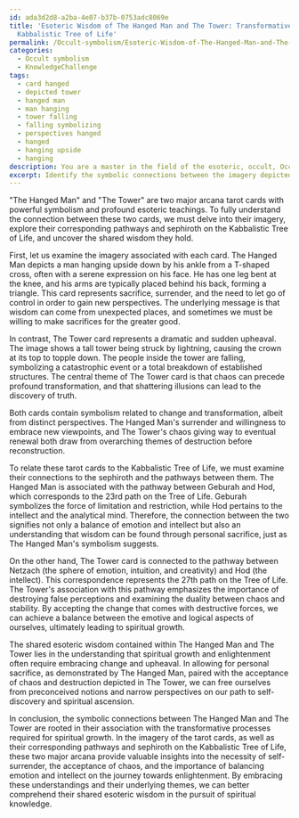 ```yaml
---
id: ada3d2d8-a2ba-4e07-b37b-0753adc8069e
title: 'Esoteric Wisdom of The Hanged Man and The Tower: Transformative Journey on
  Kabbalistic Tree of Life'
permalink: /Occult-symbolism/Esoteric-Wisdom-of-The-Hanged-Man-and-The-Tower-Transformative-Journey-on-Kabbalistic-Tree-of-Life/
categories:
  - Occult symbolism
  - KnowledgeChallenge
tags:
  - card hanged
  - depicted tower
  - hanged man
  - man hanging
  - tower falling
  - falling symbolizing
  - perspectives hanged
  - hanged
  - hanging upside
  - hanging
description: You are a master in the field of the esoteric, occult, Occult symbolism and Education. You are a writer of tests, challenges, textbooks and deep knowledge on Occult symbolism for initiates and students to gain deep insights and understanding from. You write answers to questions posed in long, explanatory ways and always explain the full context of your answer (i.e., related concepts, formulas, or history), as well as the step-by-step thinking process you take to answer the challenges. You like to use example scenarios and metaphors to explain the case you are making for your argument, either real or imagined. Summarize the key themes, ideas, and conclusions at the end.
excerpt: Identify the symbolic connections between the imagery depicted in the tarot cards "The Hanged Man" and "The Tower," and describe their shared esoteric wisdom in relation to the Kabbalistic Tree of Life, considering both the pathways and the sephiroth they correspond to.
---
```

"The Hanged Man" and "The Tower" are two major arcana tarot cards with powerful symbolism and profound esoteric teachings. To fully understand the connection between these two cards, we must delve into their imagery, explore their corresponding pathways and sephiroth on the Kabbalistic Tree of Life, and uncover the shared wisdom they hold.

First, let us examine the imagery associated with each card. The Hanged Man depicts a man hanging upside down by his ankle from a T-shaped cross, often with a serene expression on his face. He has one leg bent at the knee, and his arms are typically placed behind his back, forming a triangle. This card represents sacrifice, surrender, and the need to let go of control in order to gain new perspectives. The underlying message is that wisdom can come from unexpected places, and sometimes we must be willing to make sacrifices for the greater good.

In contrast, The Tower card represents a dramatic and sudden upheaval. The image shows a tall tower being struck by lightning, causing the crown at its top to topple down. The people inside the tower are falling, symbolizing a catastrophic event or a total breakdown of established structures. The central theme of The Tower card is that chaos can precede profound transformation, and that shattering illusions can lead to the discovery of truth.

Both cards contain symbolism related to change and transformation, albeit from distinct perspectives. The Hanged Man's surrender and willingness to embrace new viewpoints, and The Tower's chaos giving way to eventual renewal both draw from overarching themes of destruction before reconstruction.

To relate these tarot cards to the Kabbalistic Tree of Life, we must examine their connections to the sephiroth and the pathways between them. The Hanged Man is associated with the pathway between Geburah and Hod, which corresponds to the 23rd path on the Tree of Life. Geburah symbolizes the force of limitation and restriction, while Hod pertains to the intellect and the analytical mind. Therefore, the connection between the two signifies not only a balance of emotion and intellect but also an understanding that wisdom can be found through personal sacrifice, just as The Hanged Man's symbolism suggests.

On the other hand, The Tower card is connected to the pathway between Netzach (the sphere of emotion, intuition, and creativity) and Hod (the intellect). This correspondence represents the 27th path on the Tree of Life. The Tower's association with this pathway emphasizes the importance of destroying false perceptions and examining the duality between chaos and stability. By accepting the change that comes with destructive forces, we can achieve a balance between the emotive and logical aspects of ourselves, ultimately leading to spiritual growth.

The shared esoteric wisdom contained within The Hanged Man and The Tower lies in the understanding that spiritual growth and enlightenment often require embracing change and upheaval. In allowing for personal sacrifice, as demonstrated by The Hanged Man, paired with the acceptance of chaos and destruction depicted in The Tower, we can free ourselves from preconceived notions and narrow perspectives on our path to self-discovery and spiritual ascension.

In conclusion, the symbolic connections between The Hanged Man and The Tower are rooted in their association with the transformative processes required for spiritual growth. In the imagery of the tarot cards, as well as their corresponding pathways and sephiroth on the Kabbalistic Tree of Life, these two major arcana provide valuable insights into the necessity of self-surrender, the acceptance of chaos, and the importance of balancing emotion and intellect on the journey towards enlightenment. By embracing these understandings and their underlying themes, we can better comprehend their shared esoteric wisdom in the pursuit of spiritual knowledge.
